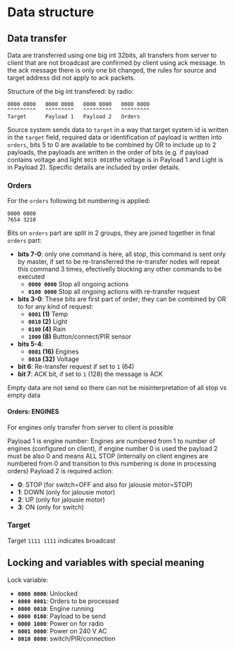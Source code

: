 # Data structure

## Data transfer

Data are transferred using one big int 32bits, all transfers from server to client that are not broadcast are confirmed by client using ack message. In the ack message there is only one bit changed, the rules for source and target address did not apply to ack packets.

Structure of the big int transfered: by radio:

```
0000 0000   0000 0000   0000 0000   0000 0000
^^^^^^^^^   ^^^^^^^^^   ^^^^^^^^^   ^^^^^^^^^
Target      Payload 1   Payload 2   Orders
```

Source system sends data to `target` in a way that target system id is written in the `target` field, required data or identification of payload is written into `orders`, bits 5 to 0 are available to be combined by OR to include up to 2 payloads, the payloads are written in the order of bits (e.g. if payload contains voltage and light `0010 0010`the voltage is in Payload 1 and Light is in Payload 2). Specific details are included by order details.  

### Orders

For the `orders` following bit numbering is applied:

```
0000 0000
7654 3210
```

Bits on `orders` part are split in 2 groups, they are joined together in final `orders` part:

* **bits 7-0**: only one command is here, all stop, this command is sent only by master, if set to be re-transferred the re-transfer nodes will repeat this command 3 times, efectivelly blocking any other commands to be executed
  * **`0000 0000`** Stop all ongoing actions
  * **`0100 0000`** Stop all ongoing actions with re-transfer request
* **bits 3-0**: These bits are first part of order; they can be combined by OR to for any kind of request:
  * **`0001` (1)** Temp
  * **`0010` (2)** Light
  * **`0100` (4)** Rain
  * **`1000` (8)** Button/connect/PIR sensor
* **bits 5-4**: 
  * **`0001` (16)** Engines
  * **`0010` (32)** Voltage
* **bit 6**: Re-transfer request if set to `1` (64)
* **bit 7**: ACK bit, if set to `1` (128) the message is ACK

Empty data are not send so there can not be misinterpretation of all stop vs empty data

#### Orders: ENGINES

For engines only transfer from server to client is possible

Payload 1 is engine number: Engines are numbered from 1 to number of engines (configured on client), if engine number 0 is used the payload 2 must be also 0 and means ALL STOP (internally on client engines are numbered from 0 and transition to this numbering is done in processing orders)
Payload 2 is required action:

* **0**: STOP (for switch=OFF and also for jalousie motor=STOP)
* **1**: DOWN (only for jalousie motor)
* **2**: UP (only for jalousie motor)
* **3**: ON (only for switch)

### Target

Target `1111 1111` indicates broadcast

## Locking and variables with special meaning

Lock variable:

* **`0000 0000`**: Unlocked
* **`0000 0001`**: Orders to be processed
* **`0000 0010`**: Engine running
* **`0000 0100`**: Payload to be send
* **`0000 1000`**: Power on for radio
* **`0001 0000`**: Power on 240 V AC
* **`0010 0000`**: switch/PIR/connection


